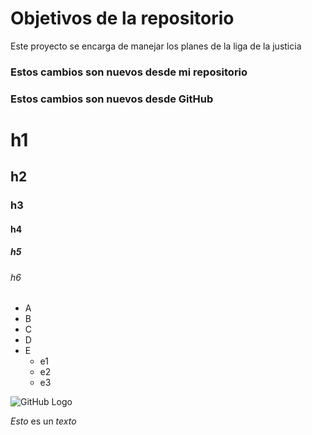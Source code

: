 # Objetivos de la repositorio

Este proyecto se encarga de manejar los planes de la liga de la justicia


### Estos cambios son nuevos desde mi repositorio
### Estos cambios son nuevos desde GitHub

# h1
## h2
### h3
#### h4
##### h5
###### h6

* A
* B
* C
* D
* E
  * e1
  * e2
  * e3

![GitHub Logo](https://avatars.githubusercontent.com/u/583231?v=4)

*Esto* es un _texto_
